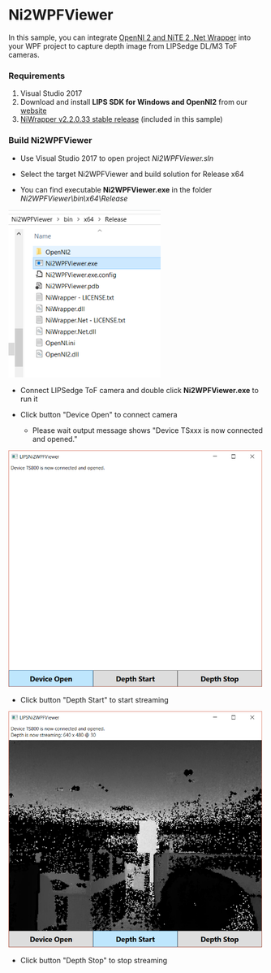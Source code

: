 # Ni2WPFViewer #
In this sample, you can integrate [OpenNI 2 and NiTE 2 .Net Wrapper](https://github.com/falahati/NiWrapper.Net) into your
WPF project to capture depth image from LIPSedge DL/M3 ToF cameras.

### Requirements ###
1. Visual Studio 2017
2. Download and install **LIPS SDK for Windows and OpenNI2** from our [website](https://www.lips-hci.com/downloads/category)
3. [NiWrapper v2.2.0.33 stable release](https://github.com/falahati/NiWrapper.Net/releases/tag/v2.2.0.33-v2.2.0.11) (included in this sample)

### Build Ni2WPFViewer ###
* Use Visual Studio 2017 to open project *Ni2WPFViewer.sln*
* Select the target Ni2WPFViewer and build solution for Release x64

* You can find executable **Ni2WPFViewer.exe** in the folder *Ni2WPFViewer\bin\x64\Release*
<img src="screenshot_build_tree.PNG" width="300">

* Connect LIPSedge ToF camera and double click **Ni2WPFViewer.exe** to run it

* Click button "Device Open" to connect camera
  - Please wait output message shows "Device TSxxx is now connected and opened."
<img src="screenshot_device_open.PNG" width="500">

* Click button "Depth Start" to start streaming
<img src="screenshot_depth_start.PNG" width="500">

* Click button "Depth Stop" to stop streaming


